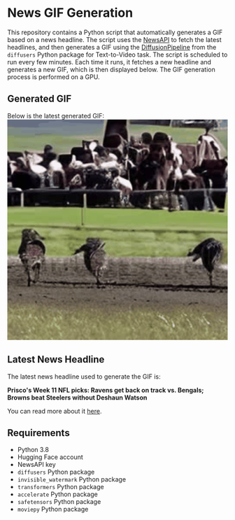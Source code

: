 # News GIF Generation
This repository contains a Python script that automatically generates a GIF based on a news headline. The script uses the [NewsAPI](https://newsapi.org/) to fetch the latest headlines, and then generates a GIF using the [DiffusionPipeline](https://github.com/huggingface/diffusers) from the `diffusers` Python package for Text-to-Video task.
The script is scheduled to run every few minutes. Each time it runs, it fetches a new headline and generates a new GIF, which is then displayed below. The GIF generation process is performed on a GPU.

## Generated GIF
Below is the latest generated GIF:
![Generated GIF](output.gif?raw=true&v=1700156018)

## Latest News Headline
The latest news headline used to generate the GIF is:

**Prisco's Week 11 NFL picks: Ravens get back on track vs. Bengals; Browns beat Steelers without Deshaun Watson**

You can read more about it [here](https://www.cbssports.com/nfl/news/priscos-week-11-nfl-picks-ravens-get-back-on-track-vs-bengals-browns-beat-steelers-without-deshaun-watson/).

## Requirements
- Python 3.8
- Hugging Face account
- NewsAPI key
- `diffusers` Python package
- `invisible_watermark` Python package
- `transformers` Python package
- `accelerate` Python package
- `safetensors` Python package
- `moviepy` Python package
